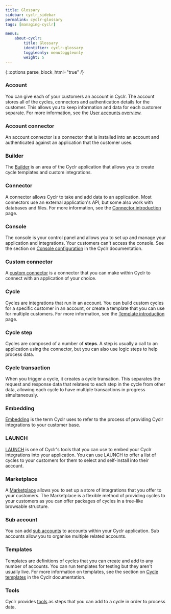 ```yaml
---
title: Glossary
sidebar: cyclr_sidebar
permalink: cyclr-glossary
tags: [managing-cyclr]

menus:
    about-cyclr:
        title: Glossary
        identifier: cyclr-glossary
        toggleonly: menutoggleonly
        weight: 5
---
```

{::options parse_block_html="true" /}
<section class="card">

### **Account**
You can give each of your customers an account in Cyclr. The account stores all of the cycles, connectors and authentication details for the customer. This allows you to keep information and data for each customer separate. For more information, see the [User accounts overview](overview-new-account).

### **Account connector**
An account connector is a connector that is installed into an account and authenticated against an application that the customer uses.

### **Builder**
The [Builder](template-builder) is an area of the Cyclr application that allows you to create cycle templates and custom integrations.

### **Connector**
A connector allows Cyclr to take and add data to an application. Most connectors use an external application's API, but some also work with databases and files. For more information, see the [Connector introduction](connector-introduction) page.

### **Console**
The console is your control panel and allows you to set up and manage your application and integrations. Your customers can't access the console. See the section on [Console configuration](cyclr-configuration) in the Cyclr documentation.

### **Custom connector**
A [custom connector](connector-introduction) is a connector that you can make within Cyclr to connect with an application of your choice.

### **Cycle**
Cycles are integrations that run in an account. You can build custom cycles for a specific customer in an account, or create a template that you can use for multiple customers. For more information, see the [Template introduction](template-basics) page.

### **Cycle step**
Cycles are composed of a number of **steps**. A step is usually a call to an application using the connector, but you can also use logic steps to help process data.

### **Cycle transaction**
When you trigger a cycle, it creates a cycle transation. This separates the request and response data that relatees to each step in the cycle from other data, allowing each cycle to have multiple transactions in progress simultaneously.

### **Embedding**
[Embedding](embed-cycles) is the term Cyclr uses to refer to the process of providing Cyclr integrations to your customer base.

### **LAUNCH**
[LAUNCH](launch) is one of Cyclr's tools that you can use to embed your Cyclr integrations into your application. You can use LAUNCH to offer a list of cycles to your customers for them to select and self-install into their account.

### **Marketplace**
A [Marketplace](marketplace) allows you to set up a store of integrations that you offer to your customers. The Marketplace is a flexible method of providing cycles to your customers as you can offer packages of cycles in a tree-like browsable structure.


### **Sub account**
You can add [sub accounts](sub-accounts) to accounts within your Cyclr application. Sub accounts allow you to organise multiple related accounts.

### **Templates**
Templates are definitions of cycles that you can create and add to any number of accounts. You can run templates for testing but they aren't usually live. For more information on templates, see the section on [Cycle templates](cycle-templates) in the Cyclr documentation. 

### **Tools**
Cyclr provides [tools](logic-tools) as steps that you can add to a cycle in order to process data.

</section>
